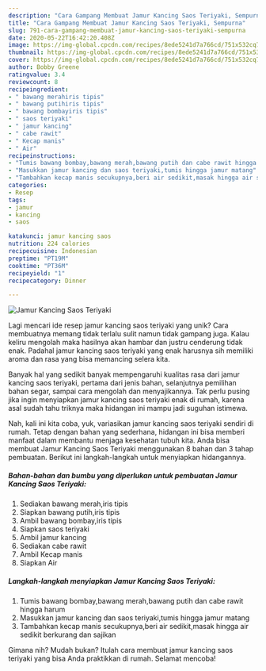 ```yaml
---
description: "Cara Gampang Membuat Jamur Kancing Saos Teriyaki, Sempurna"
title: "Cara Gampang Membuat Jamur Kancing Saos Teriyaki, Sempurna"
slug: 791-cara-gampang-membuat-jamur-kancing-saos-teriyaki-sempurna
date: 2020-05-22T16:42:20.408Z
image: https://img-global.cpcdn.com/recipes/8ede5241d7a766cd/751x532cq70/jamur-kancing-saos-teriyaki-foto-resep-utama.jpg
thumbnail: https://img-global.cpcdn.com/recipes/8ede5241d7a766cd/751x532cq70/jamur-kancing-saos-teriyaki-foto-resep-utama.jpg
cover: https://img-global.cpcdn.com/recipes/8ede5241d7a766cd/751x532cq70/jamur-kancing-saos-teriyaki-foto-resep-utama.jpg
author: Bobby Greene
ratingvalue: 3.4
reviewcount: 8
recipeingredient:
- " bawang merahiris tipis"
- " bawang putihiris tipis"
- " bawang bombayiris tipis"
- " saos teriyaki"
- " jamur kancing"
- " cabe rawit"
- " Kecap manis"
- " Air"
recipeinstructions:
- "Tumis bawang bombay,bawang merah,bawang putih dan cabe rawit hingga harum"
- "Masukkan jamur kancing dan saos teriyaki,tumis hingga jamur matang"
- "Tambahkan kecap manis secukupnya,beri air sedikit,masak hingga air sedikit berkurang dan sajikan"
categories:
- Resep
tags:
- jamur
- kancing
- saos

katakunci: jamur kancing saos 
nutrition: 224 calories
recipecuisine: Indonesian
preptime: "PT19M"
cooktime: "PT36M"
recipeyield: "1"
recipecategory: Dinner

---
```



![Jamur Kancing Saos Teriyaki](https://img-global.cpcdn.com/recipes/8ede5241d7a766cd/751x532cq70/jamur-kancing-saos-teriyaki-foto-resep-utama.jpg)

Lagi mencari ide resep jamur kancing saos teriyaki yang unik? Cara membuatnya memang tidak terlalu sulit namun tidak gampang juga. Kalau keliru mengolah maka hasilnya akan hambar dan justru cenderung tidak enak. Padahal jamur kancing saos teriyaki yang enak harusnya sih memiliki aroma dan rasa yang bisa memancing selera kita.

Banyak hal yang sedikit banyak mempengaruhi kualitas rasa dari jamur kancing saos teriyaki, pertama dari jenis bahan, selanjutnya pemilihan bahan segar, sampai cara mengolah dan menyajikannya. Tak perlu pusing jika ingin menyiapkan jamur kancing saos teriyaki enak di rumah, karena asal sudah tahu triknya maka hidangan ini mampu jadi suguhan istimewa.




Nah, kali ini kita coba, yuk, variasikan jamur kancing saos teriyaki sendiri di rumah. Tetap dengan bahan yang sederhana, hidangan ini bisa memberi manfaat dalam membantu menjaga kesehatan tubuh kita. Anda bisa membuat Jamur Kancing Saos Teriyaki menggunakan 8 bahan dan 3 tahap pembuatan. Berikut ini langkah-langkah untuk menyiapkan hidangannya.

<!--inarticleads1-->

##### Bahan-bahan dan bumbu yang diperlukan untuk pembuatan Jamur Kancing Saos Teriyaki:

1. Sediakan  bawang merah,iris tipis
1. Siapkan  bawang putih,iris tipis
1. Ambil  bawang bombay,iris tipis
1. Siapkan  saos teriyaki
1. Ambil  jamur kancing
1. Sediakan  cabe rawit
1. Ambil  Kecap manis
1. Siapkan  Air




<!--inarticleads2-->

##### Langkah-langkah menyiapkan Jamur Kancing Saos Teriyaki:

1. Tumis bawang bombay,bawang merah,bawang putih dan cabe rawit hingga harum
1. Masukkan jamur kancing dan saos teriyaki,tumis hingga jamur matang
1. Tambahkan kecap manis secukupnya,beri air sedikit,masak hingga air sedikit berkurang dan sajikan




Gimana nih? Mudah bukan? Itulah cara membuat jamur kancing saos teriyaki yang bisa Anda praktikkan di rumah. Selamat mencoba!
